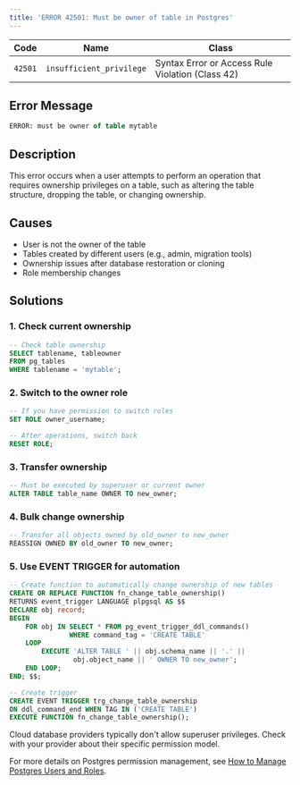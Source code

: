 ```yaml
---
title: 'ERROR 42501: Must be owner of table in Postgres'
---
```


| Code    | Name                     | Class                                            |
| ------- | ------------------------ | ------------------------------------------------ |
| `42501` | `insufficient_privilege` | Syntax Error or Access Rule Violation (Class 42) |

## Error Message

```sql
ERROR: must be owner of table mytable
```

## Description

This error occurs when a user attempts to perform an operation that requires ownership privileges on a table, such as altering the table structure, dropping the table, or changing ownership.

## Causes

- User is not the owner of the table
- Tables created by different users (e.g., admin, migration tools)
- Ownership issues after database restoration or cloning
- Role membership changes

## Solutions

### 1. Check current ownership

```sql
-- Check table ownership
SELECT tablename, tableowner
FROM pg_tables
WHERE tablename = 'mytable';
```

### 2. Switch to the owner role

```sql
-- If you have permission to switch roles
SET ROLE owner_username;

-- After operations, switch back
RESET ROLE;
```

### 3. Transfer ownership

```sql
-- Must be executed by superuser or current owner
ALTER TABLE table_name OWNER TO new_owner;
```

### 4. Bulk change ownership

```sql
-- Transfer all objects owned by old_owner to new_owner
REASSIGN OWNED BY old_owner TO new_owner;
```

### 5. Use EVENT TRIGGER for automation

```sql
-- Create function to automatically change ownership of new tables
CREATE OR REPLACE FUNCTION fn_change_table_ownership()
RETURNS event_trigger LANGUAGE plpgsql AS $$
DECLARE obj record;
BEGIN
    FOR obj IN SELECT * FROM pg_event_trigger_ddl_commands()
               WHERE command_tag = 'CREATE TABLE'
    LOOP
        EXECUTE 'ALTER TABLE ' || obj.schema_name || '.' ||
                obj.object_name || ' OWNER TO new_owner';
    END LOOP;
END; $$;

-- Create trigger
CREATE EVENT TRIGGER trg_change_table_ownership
ON ddl_command_end WHEN TAG IN ('CREATE TABLE')
EXECUTE FUNCTION fn_change_table_ownership();
```

<HintBlock type="info">

Cloud database providers typically don't allow superuser privileges. Check with your provider about their specific permission model.

For more details on Postgres permission management, see [How to Manage Postgres Users and Roles](/blog/how-to-manage-postgres-users-and-roles).

</HintBlock>
